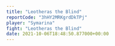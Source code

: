 ```yaml
---
title: "Leotheras the Blind"
reportCode: "3hHY2MRKgrdDkTPj"
player: "Symarina"
fight: "Leotheras the Blind"
date: 2021-10-06T18:48:50.877000+00:00
---
```


